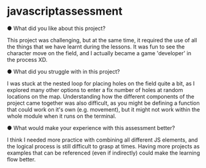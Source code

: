 # javascriptassessment

●	What did you like about this project?

This project was challenging, but at the same time, it required the use of all the things that we have learnt during the lessons. It was fun to see the character move on the field, and I actually became a game 'developer' in the process XD.

●	What did you struggle with in this project?

I was stuck at the nested loop for placing holes on the field quite a bit, as I explored many other options to enter a fix number of holes at random locations on the map. Understanding how the different components of the project came together was also difficult, as you might be defining a function that could work on it's own (e.g. movement), but it might not work within the whole module when it runs on the terminal.

●	What would make your experience with this assessment better?

I think I needed more practice with combining all different JS elements, and the logical process is still difficult to grasp at times. Having more projects as examples that can be referenced (even if indirectly) could make the learning flow better.
